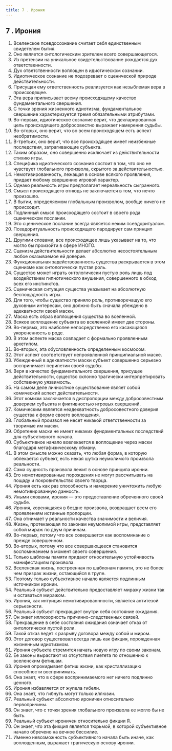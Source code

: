```yaml
---
title: 7 . Ирония
---
```


## 7 . Ирония
1. Вселенское псевдосознание считает себя единственным свидетелем бытия.
2. Оно является онтологическим зрителем всего совершающегося.
3. Из претензии на уникальное свидетельствование рождается дух ответственности.
4. Дух ответственности воплощен в идиотическом сознании.
5. Идиотическое сознание не подозревает о сценической природе действительности.
6. Присущая ему ответственность реализуется как незыблемая вера в происходящее.
7. Эта вера приписывает всему происходящему качество фундаментального свершения.
8. С точки зрения жизненного идиотизма, фундаментальное свершение характеризуется тремя обязательными атрибутами.
9. Во-первых, идиотическое сознание верит, что декларированная цель происходящего добросовестно выражает намерения судьбы.
10. Во-вторых, оно верит, что во всем происходящем есть аспект необратимости.
11. В-третьих, оно верит, что все происходящее имеет неизбежные последствия, затрагивающие субъекта.
12. Таким образом, оно совершенно исключает из действительности стихию игры.
13. Специфика идиотического сознания состоит в том, что оно не чувствует глобального произвола, скрытого за действительностью.
14. Немотивированность, лежащая в основе всякого проявления, придает любому свершению игровой характер.
15. Однако реальность игры предполагает нереальность сыгранного.
16. Смысл происходящего отнюдь не заключается в том, что нечто произошло.
17. В бытии, определяемом глобальным произволом, вообще ничего не происходит.
18. Подлинный смысл происходящего состоит в своего рода сценическом послании.
19. Это сценическое послание всегда является неким псевдоритуалом.
20. Псевдоритуальность происходящего пародирует сам принцип свершения.
21. Другими словами, все происходящее лишь указывает на то, что могло бы произойти в сфере ИНОГО.
22. Сценизм действительности делает абсолютно несостоятельным любое оказываемое ей доверие.
23. Функциональная задействованность существа раскрывается в этом сценизме как онтологически пустая роль.
24. Существо может играть онтологически пустую роль лишь под воздействием гипнотического внушения, совершенного в обход всех его инстинктов.
25. Сценическая ситуация существа указывает на абсолютную беспощадность игры.
26. Для того, чтобы существо приняло роль, противоречащую его духовным интересам, оно должно быть сначала убеждено в адекватности своей маски.
27. Маска есть образ воплощения существа во вселенной.
28. Всякое воплощение субъекта во вселенной имеет две стороны.
29. Во-первых, это наиболее непосредственно его касающаяся укорененность в роде.
30. В этом аспекте маска совпадает с формально проявленным архетипом.
31. Во-вторых, эта обусловленность определенным космосом.
32. Этот аспект соответствует непроявленной принципиальной маске.
33. Убежденный в адекватности маски субъект совершенно серьезно воспринимает перипетии своей судьбы.
34. Веря в качество фундаментального свершения, присущее действительности, существо склонно трагически интерпретировать собственную уязвимость.
35. На самом деле личностное существование являет собой комический аспект действительности.
36. Этот комизм заключается в диспропорции между добросовестным доверием субъекта и фиктивностью игровых свершений.
37. Комическим является неадекватность добросовестного доверия существа к форме своего воплощения.
38. Глобальный произвол не несет никакой ответственности за творимые им маски.
39. Обретение маски не имеет никаких фундаментальных последствий для субъективного начала.
40. Субъективное начало вовлекается в воплощение через маски благодаря метафизическому обману.
41. В этом смысле можно сказать, что любая форма, в которую облекается субъект, есть некая шутка неумолимого произвола реальности.
42. Сама сущность произвола лежит в основе принципа иронии.
43. Его немотивированные порождения не могут рассчитывать на пощаду и покровительство своего творца.
44. Ирония есть как раз способность и намерение уничтожить любую немотивированную данность.
45. Иными словами, ирония — это предоставление обреченного своей судьбе.
46. Ирония, коренящаяся в бездне произвола, возвращает всем его проявлениям истинные пропорции.
47. Она отнимает у реальности качества значимости и величия.
48. Жизнь, протекающая по законам неумолимой игры, представляет собой мираж по двум причинам.
49. Во-первых, потому что все совершается как воспоминание о прежде совершенном.
50. Во-вторых, потому что все совершающееся становится воспоминанием в момент своего совершения.
51. Только шаблоны памяти придают относительную устойчивость манифестациям произвола.
52. Вселенская жизнь, построенная по шаблонам памяти, это не более чем призрак жизни, остающийся в трупе.
53. Поэтому только субъективное начало является подлинным источником иронии.
54. Реальный субъект действительно предоставляет миражу жизни так и оставаться миражом.
55. Ирония, как интуиция немотивированнности, является антитезой серьезности.
57. Реальный субъект прекращает внутри себя состояние ожидания.
58. Он знает иллюзорность причинно-следственных связей.
59. Прекращение в себе состояния ожидания означает отказ от онтологически пустой роли.
60. Такой отказ ведет к разрыву договора между собой и миром.
61. Этот договор существовал всегда лишь как фикция, порожденная жизненным идиотизмом.
62. Ирония субъекта стремится начать новую игру по своим законам.
63. Ее законы вырастают из отсутствия пиетета по отношению к вселенским фетишам.
64. Ирония опрокидывает фетиш жизни, как кристаллизацию способности воспринимать.
65. Она знает, что в сфере воспринимаемого нет ничего подлинно ценного.
66. Ирония избавляется от жупела гибели.
67. Она знает, что гибнуть могут только иллюзии.
68. Реальный субъект абсолютно ироничен относительно первопричины.
69. Он знает, что с точки зрения глобального произвола ее могло бы не быть.
70. Реальный субъект ироничен относительно фикции Я.
71. Он знает, что эта фикция является тюрьмой, в которой субъективное начало обречено на вечное бессилие.
72. Именно невозможность субъективного начала быть иначе, как воплощенным, выражает трагическую основу иронии.



